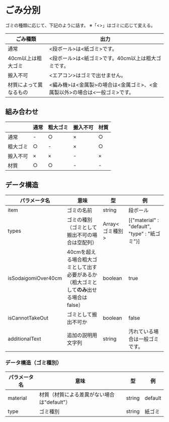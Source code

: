 # ごみ分別
ゴミの種類に応じて、下記のように話す。
※「<>」はゴミに応じて変える。

|ごみ種類|出力|
|-|-|
|通常|<段ボール>は<紙ゴミ>です。|
|40cm以上は粗大ゴミ|<段ボール>は<紙ゴミ>です。40cm以上は粗大ゴミです。|
|搬入不可|<エアコン>はゴミで出せません。|
|材質によって異なるもの|<編み機>は<金属製>の場合は<金属ゴミ>、<金属製以外>の場合は<一般ゴミ>です。|

## 組み合わせ
| |通常|粗大ゴミ|搬入不可|材質|
|-|-|-|-|-|
|通常|-|○|×|○|
|粗大ゴミ|○|-|×|○|
|搬入不可|×|×|-|×|
|材質|○|○|-|-|

## データ構造
|パラメータ名|意味|型|例|
|-|-|-|-|
|item|ゴミの名前|string|段ボール|
|types|ゴミの種別（ゴミとして搬出不可の場合は空配列）|Array<ゴミ種別>|[{"material" : "default", "type" : "紙ゴミ"}]|
|isSodaigomiOver40cm|40cmを超える場合粗大ゴミとして出す必要があるか（粗大ゴミとして**のみ**出せる場合はfalse）|boolean|true|
|isCannotTakeOut|ゴミとして搬出不可か|boolean|false|
|additionalText|追加の説明用文字列|string|汚れている場合は一般ゴミです。|

### データ構造（ゴミ種別）
|パラメータ名|意味|型|例|
|-|-|-|-|
|material|材質（材質による差異がない場合は"default"）|string|default|
|type|ゴミ種別|string|紙ゴミ|


